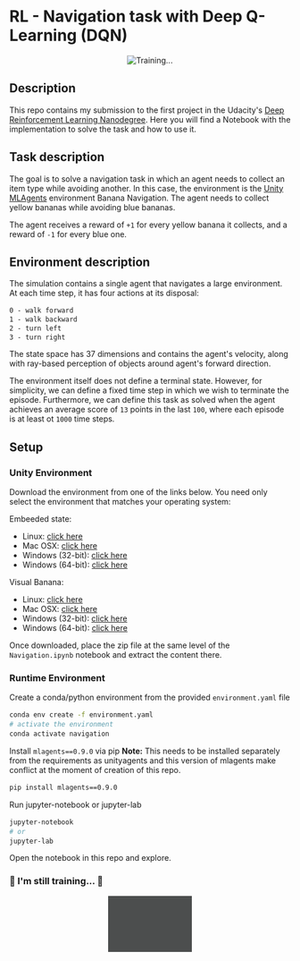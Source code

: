 # RL - Navigation task with Deep Q-Learning (DQN)

<div style="text-align:center">
<img src="./media/trained-ddqn.gif" alt="Training..."
	title="A cute kitten" width="450" height="250" />
</div>

## Description
This repo contains my submission to the first project in the Udacity's [Deep Reinforcement Learning Nanodegree](https://www.udacity.com/course/deep-reinforcement-learning-nanodegree--nd893). Here you will find a Notebook with the implementation to solve the task and how to use it.

## Task description
The goal is to solve a navigation task in which an agent needs to collect an item type while avoiding another. In this case, the environment is the [Unity MLAgents](https://unity.com/products/machine-learning-agents) environment Banana Navigation. The agent needs to collect yellow bananas while avoiding blue bananas.

The agent receives a reward of `+1` for every yellow banana it collects, and a reward of `-1` for every blue one.

## Environment description

The simulation contains a single agent that navigates a large environment. At each time step, it has four actions at its disposal:

    0 - walk forward
    1 - walk backward
    2 - turn left
    3 - turn right

The state space has 37 dimensions and contains the agent's velocity, along with ray-based perception of objects around agent's forward direction.

The environment itself does not define a terminal state. However, for simplicity, we can define a fixed time step in which we wish to terminate the episode. Furthermore, we can define this task as solved when the agent achieves an average score of `13` points in the last `100`, where each episode is at least ot `1000` time steps. 

## Setup

### Unity Environment
Download the environment from one of the links below. You need only select the environment that matches your operating system:

Embeeded state: 

- Linux: [click here](https://s3-us-west-1.amazonaws.com/udacity-drlnd/P1/Banana/Banana_Linux.zip)
- Mac OSX: [click here](https://s3-us-west-1.amazonaws.com/udacity-drlnd/P1/Banana/Banana.app.zip)
- Windows (32-bit): [click here](https://s3-us-west-1.amazonaws.com/udacity-drlnd/P1/Banana/Banana_Windows_x86.zip)
- Windows (64-bit): [click here](https://s3-us-west-1.amazonaws.com/udacity-drlnd/P1/Banana/Banana_Windows_x86_64.zip)

Visual Banana:

- Linux: [click here](https://s3-us-west-1.amazonaws.com/udacity-drlnd/P1/Banana/VisualBanana_Linux.zip)
- Mac OSX: [click here](https://s3-us-west-1.amazonaws.com/udacity-drlnd/P1/Banana/VisualBanana.app.zip)
- Windows (32-bit): [click here](https://s3-us-west-1.amazonaws.com/udacity-drlnd/P1/Banana/VisualBanana_Windows_x86.zip)
- Windows (64-bit): [click here](https://s3-us-west-1.amazonaws.com/udacity-drlnd/P1/Banana/VisualBanana_Windows_x86_64.zip)

Once downloaded, place the zip file at the same level of the `Navigation.ipynb` notebook and extract the content there.

### Runtime Environment
Create a conda/python environment from the provided `environment.yaml` file
```bash
conda env create -f environment.yaml
# activate the environment
conda activate navigation
```
Install `mlagents==0.9.0` via pip
**Note:** This needs to be installed separately from the requirements as unityagents and this version of mlagents make conflict at the moment of creation of this repo.
```bash
pip install mlagents==0.9.0
```
Run jupyter-notebook or jupyter-lab
```bash
jupyter-notebook
# or
jupyter-lab
```
Open the notebook in this repo and explore.

### :robot: I'm still training... :muscle: 
<div style="text-align:center">
<img src="./media/training-dqn.gif" alt="Training..."
	title="A cute kitten" width="150" height="100" />
</div>


